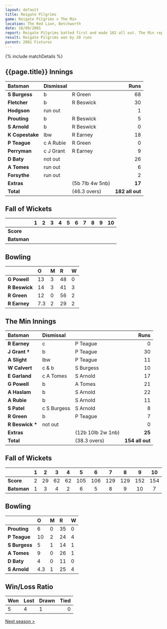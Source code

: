 ```yaml
---
layout: default
title: Reigate Pilgrims
game: Reigate Pilgrims v The Min
location: The Red Lion, Betchworth
date: 16/09/2001
report: Reigate Pilgrims batted first and made 182 all out. The Min replied with 154 all out
result: Reigate Pilgrims won by 28 runs
parent: 2001 Fixtures
---
```


{% include matchDetails %}

## {{page.title}} Innings

| Batsman | Dismissal |  | Runs |
|:---|:---|---|---:|
| **S Burgess** | b | R Green | 68 |
| **Fletcher** | b | R Beswick | 30 |
| **Hodgson** | run out |  | 1 |
| **Prouting** | b | R Beswick | 5 |
| **S Arnold** | b | R Beswick | 0 |
| **K Copestake** | lbw | R Earney | 18 |
| **P Teague** | c A Rubie | R Green | 0 |
| **Perryman** | c J Grant | R Earney | 9 |
| **D Baty** | not out |  | 26 |
| **A Tomes** | run out |  | 6 |
| **Forsythe** | run out |  | 2 |
| **Extras** | | (5b 7lb 4w 5nb) | **17** |
| **Total** | | (46.3 overs) | **182 all out** |

## Fall of Wickets

| | 1 | 2 | 3 | 4 | 5 | 6 | 7 | 8 | 9 | 10 |
|---|:---:|:---:|:---:|:---:|:---:|:---:|:---:|:---:|:---:|:---:|
| **Score** |  |  |  |  |  |  |  |  |  |  |
| **Batsman** |  |  |  |  |  |  |  |  |  |  |

## Bowling

| | O | M | R | W |
|---|:---|:---|:---|:---|
| **G Powell** | 13 | 3 | 48 | 0 |
| **R Beswick** | 14 | 3 | 41 | 3 |
| **R Green** | 12 | 0 | 56 | 2 |
| **R Earney** | 7.3 | 2 | 29 | 2 |

## The Min Innings

| Batsman | Dismissal |  | Runs |
|:---|:---|---|---:|
| **R Earney** | c | P Teague | 0 |
| **J Grant &#8224;** | b | P Teague | 30 |
| **A Slight** | lbw | P Teague | 11 |
| **W Calvert** | c & b | S Burgess | 10 |
| **E Garland** | c A Tomes | S Arnold | 17 |
| **G Powell** | b | A Tomes | 21 |
| **A Haslam** | b | S Arnold | 22 |
| **A Rubie** | b | S Arnold | 11 |
| **S Patel** | c S Burgess | S Arnold | 8 |
| **R Green** | b | P Teague | 7 |
| **R Beswick &#42;** | not out |  | 0 |
| **Extras** | | (12b 10lb 2w 1nb) | **25** |
| **Total** | | (38.3 overs) | **154 all out** |

## Fall of Wickets

| | 1 | 2 | 3 | 4 | 5 | 6 | 7 | 8 | 9 | 10 |
|---|:---:|:---:|:---:|:---:|:---:|:---:|:---:|:---:|:---:|:---:|
| **Score** | 2 | 29 | 62 | 62 | 105 | 106 | 129 | 129 | 152 | 154 |
| **Batsman** | 1 | 3 | 4 | 2 | 6 | 5 | 8 | 9 | 10 | 7 |

## Bowling

| | O | M | R | W |
|---|:---|:---|:---|:---|
| **Prouting** | 6 | 0 | 35 | 0 |
| **P Teague** | 10 | 2 | 24 | 4 |
| **S Burgess** | 5 | 1 | 14 | 1 |
| **A Tomes** | 9 | 0 | 26 | 1 |
| **D Baty** | 4 | 0 | 11 | 0 |
| **S Arnold** | 4.3 | 1 | 25 | 4 |

## Win/Loss Ratio

| Won | Lost | Drawn | Tied |
|:---|:---|:---|---:|
| 5 | 4 | 1 | 0 |

[Next season >](../2002)
